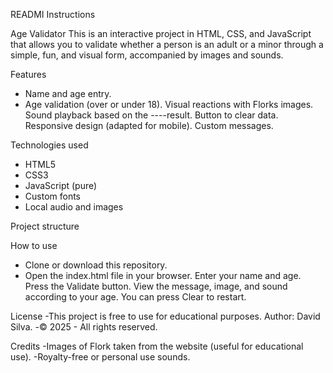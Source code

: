 READMI Instructions

Age Validator
This is an interactive project in HTML, CSS, and JavaScript that allows you to validate whether a person is an adult or a minor through a simple, fun, and visual form, accompanied by images and sounds.

Features
- Name and age entry.
- Age validation (over or under 18). Visual reactions with Florks images. Sound playback based on the ----result. Button to clear data. Responsive design (adapted for mobile). Custom messages.

Technologies used
- HTML5
- CSS3
- JavaScript (pure)
- Custom fonts
- Local audio and images

Project structure

How to use
- Clone or download this repository.
- Open the index.html file in your browser. Enter your name and age. Press the Validate button. View the message, image, and sound according to your age. You can press Clear to restart.

License
-This project is free to use for educational purposes. Author: David Silva.
-© 2025 - All rights reserved.

Credits
-Images of Flork taken from the website (useful for educational use).
-Royalty-free or personal use sounds.
